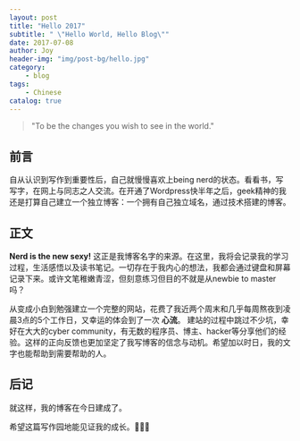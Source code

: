 ```yaml
---
layout: post
title: "Hello 2017"
subtitle: " \"Hello World, Hello Blog\""
date: 2017-07-08
author: Joy
header-img: "img/post-bg/hello.jpg"
category:
    - blog
tags:
    - Chinese
catalog: true
---
```


> "To be the changes you wish to see in the world."

## 前言

自从认识到写作到重要性后，自己就慢慢喜欢上being nerd的状态。看看书，写写字，在网上与同志之人交流。在开通了Wordpress快半年之后，geek精神的我还是打算自己建立一个独立博客：一个拥有自己独立域名，通过技术搭建的博客。

## 正文

**Nerd is the new sexy!**
这正是我博客名字的来源。在这里，我将会记录我的学习过程，生活感悟以及读书笔记。一切存在于我内心的想法，我都会通过键盘和屏幕记录下来。或许文笔稚嫩青涩，但刻意练习但目的不就是从newbie to master吗？

从变成小白到勉强建立一个完整的网站，花费了我近两个周末和几乎每周熬夜到凌晨3点的5个工作日，又幸运的体会到了一次 **心流**。 建站的过程中跳过不少坑，幸好在大大的cyber community，有无数的程序员、博主、hacker等分享他们的经验。这样的正向反馈也更加坚定了我写博客的信念与动机。希望加以时日，我的文字也能帮助到需要帮助的人。

## 后记

就这样，我的博客在今日建成了。

希望这篇写作园地能见证我的成长。👯👯👯
